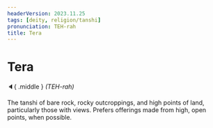 ```yaml
---
headerVersion: 2023.11.25
tags: [deity, religion/tanshi]
pronunciation: TEH-rah
title: Tera
---
```

# Tera
:speaker:{ .middle } *(TEH-rah)*  

The tanshi of bare rock, rocky outcroppings, and high points of land, particularly those with views. Prefers offerings made from high, open points, when possible. 